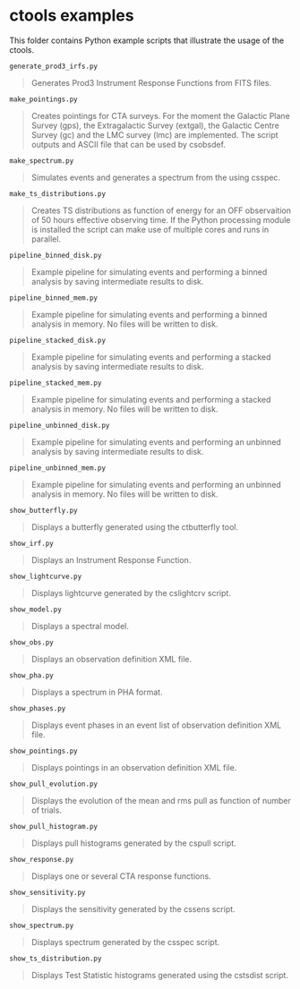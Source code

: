 ctools examples
===============

This folder contains Python example scripts that illustrate the usage of
the ctools.

`generate_prod3_irfs.py`
>  Generates Prod3 Instrument Response Functions from FITS files.

`make_pointings.py`
>  Creates pointings for CTA surveys. For the moment the Galactic Plane
>  Survey (gps), the Extragalactic Survey (extgal), the Galactic Centre
>  Survey (gc) and the LMC survey (lmc) are implemented. The script outputs
>  and ASCII file that can be used by csobsdef.

`make_spectrum.py`
>  Simulates events and generates a spectrum from the using csspec.

`make_ts_distributions.py`
>  Creates TS distributions as function of energy for an OFF observaition
>  of 50 hours effective observing time. If the Python processing module is
>  installed the script can make use of multiple cores and runs in parallel.

`pipeline_binned_disk.py`
>  Example pipeline for simulating events and performing a binned analysis
>  by saving intermediate results to disk.

`pipeline_binned_mem.py`
>  Example pipeline for simulating events and performing a binned analysis
>  in memory. No files will be written to disk.

`pipeline_stacked_disk.py`
>  Example pipeline for simulating events and performing a stacked analysis
>  by saving intermediate results to disk.

`pipeline_stacked_mem.py`
>  Example pipeline for simulating events and performing a stacked analysis
>  in memory. No files will be written to disk.

`pipeline_unbinned_disk.py`
>  Example pipeline for simulating events and performing an unbinned analysis
>  by saving intermediate results to disk.

`pipeline_unbinned_mem.py`
>  Example pipeline for simulating events and performing an unbinned analysis
>  in memory. No files will be written to disk.

`show_butterfly.py`
>  Displays a butterfly generated using the ctbutterfly tool.

`show_irf.py`
>  Displays an Instrument Response Function.

`show_lightcurve.py`
>  Displays lightcurve generated by the cslightcrv script.

`show_model.py`
>  Displays a spectral model.

`show_obs.py`
>  Displays an observation definition XML file.

`show_pha.py`
>  Displays a spectrum in PHA format.

`show_phases.py`
>  Displays event phases in an event list of observation definition XML file.

`show_pointings.py`
>  Displays pointings in an observation definition XML file.

`show_pull_evolution.py`
>  Displays the evolution of the mean and rms pull as function of number of
>  trials.

`show_pull_histogram.py`
>  Displays pull histograms generated by the cspull script.

`show_response.py`
>  Displays one or several CTA response functions.

`show_sensitivity.py`
>  Displays the sensitivity generated by the cssens script.

`show_spectrum.py`
>  Displays spectrum generated by the csspec script.

`show_ts_distribution.py`
>  Displays Test Statistic histograms generated using the cstsdist script.
